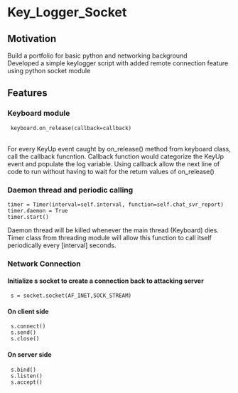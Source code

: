 # Key_Logger_Socket
## Motivation
Build a portfolio for basic python and networking background \
Developed a simple keylogger script with added remote connection feature using python socket module

## Features
### Keyboard module
```
 keyboard.on_release(callback=callback)
```
<br>For every KeyUp event caught by on_release() method from keyboard class, call the callback funcntion. Callback function would categorize the KeyUp event and populate the log variable. Using callback allow the next line of code to run without having to wait for the return values of on_release()</br>
### Daemon thread and periodic calling
```
timer = Timer(interval=self.interval, function=self.chat_svr_report)
timer.daemon = True
timer.start()
```
Daemon thread will be killed whenever the main thread (Keyboard) dies. Timer class from threading module will allow this function to call itself periodically every [interval] seconds.
### Network Connection
#### Initialize s socket to create a connection back to attacking server
```
 s = socket.socket(AF_INET,SOCK_STREAM)
```
#### On client side
```
 s.connect()
 s.send()
 s.close()
```
#### On server side
```
 s.bind()
 s.listen()
 s.accept()
```


